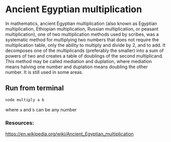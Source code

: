 # Ancient Egyptian multiplication
In mathematics, ancient Egyptian multiplication (also known as Egyptian multiplication, Ethiopian multiplication, Russian multiplication, or peasant multiplication), one of two multiplication methods used by scribes, was a systematic method for multiplying two numbers that does not require the multiplication table, only the ability to multiply and divide by 2, and to add. It decomposes one of the multiplicands (preferably the smaller) into a sum of powers of two and creates a table of doublings of the second multiplicand. This method may be called mediation and duplation, where mediation means halving one number and duplation means doubling the other number. It is still used in some areas.

## Run from terminal
```sh
node multiply a b
```
where `a` and `b` can be any number

### Resources:
https://en.wikipedia.org/wiki/Ancient_Egyptian_multiplication
